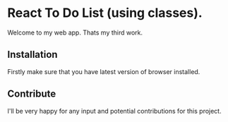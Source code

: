 # React To Do List (using classes).
Welcome to my web app. Thats my third work.

## Installation
Firstly make sure that you have latest version of browser installed.

## Contribute
I'll be very happy for any input and potential contributions for this project.